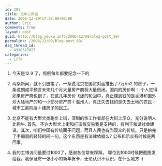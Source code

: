 ```yaml
---
id: 291
title: 无中心闲话
date: 2006-12-09T17:28:00+00:00
author: Eric
comments: true
layout: post
guid: http://blog.youxu.info/2006/12/09/blog-post_09/
permalink: /2006/12/09/blog-post_09/
dsq_thread_id:
  - 4938327027
categories:
  - Life
---
```

1. 今天是12.9 了，照例每年都要纪念一下的

2. 两条新闻，就不引链接了，一条说北京在国贸对面推出了7万/m2 的房子，一条说朗咸平预言未来几个月大量房产商将大量倒闭。国内的房价啊！ 个人觉得如果房产商也倒了，在这几年房价飞涨的轮回中，真正赚到钱的是香港和国外炒大陆地产的和一小部分房产商＋温州人，真正失去钱的是失去土地的农民＋城市工薪阶层＋建房子的民工。

3. 北京不能有大型犬类跑步上街，深圳的性工作者却在大街上示众，充分说明人比狗牛. 首先，不许大型犬上街和打击性交易我是支持的，有利于和谐社会建设。其次，咱们中国有传统面子问题，而且人民也有当观众的传统。只是拍完了手弱弱的轻轻的问一句，这个东西是有法律依据么? 公布和示众有时候是两回事。

4. 我的主博访问量要过1000了，感谢各位常来踩踩。 哪位到1000时候把截图发给我，我保证寄一张小小的新年贺卡，无论认识不认识，在什么地方 :)